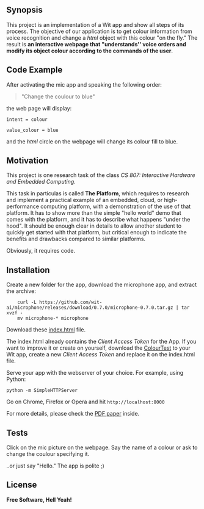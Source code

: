 ## Synopsis

This project is an implementation of a Wit app and show all steps of its process. 
The objective of our application is to get colour information from voice recognition and change a *html* object with this colour "on the fly." 
The result is **an interactive webpage that "understands'' voice orders and modify its object colour according to the commands of the user**.

## Code Example

After activating the mic app and speaking the following order:
> "Change the coulour to blue"

the web page will display: 

``intent = colour``

``value_colour = blue``

and the *html* circle on the webpage will change its colour fill to blue.


## Motivation

This project is one research task of the class *CS 807: Interactive Hardware and Embedded Computing*.

This task in particulas is called **The Platform**, which requires to research and implement a practical example of an embedded, cloud, or high-performance computing platform, with a demonstration of the use of that platform. 
It has to show more than the simple "hello world" demo that comes with the platform, and it has to describe what happens "under the hood". 
It should be enough clear in details to allow another student to quickly get started with that platform, but critical enough to indicate the benefits and drawbacks compared to similar platforms.

Obviously, it requires code.


## Installation

Create a new folder for the app,  download the microphone app, and extract the archive:
```
	curl -L https://github.com/wit-ai/microphone/releases/download/0.7.0/microphone-0.7.0.tar.gz | tar xvzf -
	mv microphone-* microphone
```

Download these [index.html](https://github.com/andreeds/cs807-research-tasks/blob/master/B%20-%20The%20Platform/Wit/index.html) file.

The index.html already contains the *Client Access Token* for the App.
If you want to improve it or create on yourself, download the [ColourTest](https://wit.ai/andreeds/ColourTest) to your Wit app, create a new *Client Access Token* and replace it on the index.html file.

Serve your app with the webserver of your choice.
For example, using Python:
```
python -m SimpleHTTPServer
```
Go on Chrome, Firefox or Opera and hit ``http://localhost:8000``

For more details, please check the [PDF paper](https://github.com/andreeds/cs807-research-tasks/blob/master/B%20-%20The%20Platform/Paper/Task_B_Andre_200334126.pdf) inside.

## Tests

Click on the mic picture on the webpage. Say the name of a colour or ask to change the coulour specifying it. 

..or just say "Hello." 
The app is polite ;)

## License

**Free Software, Hell Yeah!**
